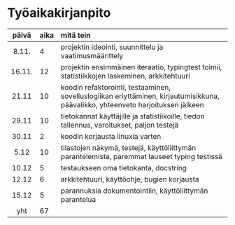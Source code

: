 # Työaikakirjanpito

| päivä | aika | mitä tein  |
| :----:|:-----| :-----|
| 8.11. | 4    | projektin ideointi, suunnittelu ja vaatimusmäärittely |
| 16.11. | 12    | projektin ensimmäinen iteraatio, typingtest toimii, statistiikkojen laskeminen, arkkitehtuuri  |
| 21.11 | 10 | koodin refaktorointi, testaaminen, sovelluslogiikan eriyttäminen, kirjautumisikkuna, päävalikko, yhteenveto harjoituksen jälkeen |
| 29.11 | 10 | tietokannat käyttäjille ja statistiikoille, tiedon tallennus, varoitukset, paljon testejä |
| 30.11 | 2 | koodin korjausta linuxia varten |
| 5.12 | 10 | tilastojen näkymä, testejä, käyttöliittymän parantelemista, paremmat lauseet typing testissä |
| 10.12 | 5 | testaukseen oma tietokanta, docstring |
| 12.12 | 6 | arkkitehtuuri, käyttöohje, bugien korjausta |
| 15.12 | 5 | parannuksia dokumentointiin, käyttöliittymän parantelua |
| yht | 67 | |

